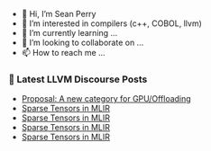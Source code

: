 - 👋 Hi, I’m Sean Perry
- 👀 I’m interested in compilers (c++, COBOL, llvm)
- 🌱 I’m currently learning ...
- 💞️ I’m looking to collaborate on ...
- 📫 How to reach me ...

<!---
s66perry/s66perry is a ✨ special ✨ repository because its `README.md` (this file) appears on your GitHub profile.
You can click the Preview link to take a look at your changes.
--->
### 📕 Latest LLVM Discourse Posts

<!-- DISCOURSE-LLVM:START -->
- [Proposal: A new category for GPU/Offloading](https://llvm.discourse.group/t/proposal-a-new-category-for-gpu-offloading/5762/2)
- [Sparse Tensors in MLIR](https://llvm.discourse.group/t/sparse-tensors-in-mlir/3389/60)
- [Sparse Tensors in MLIR](https://llvm.discourse.group/t/sparse-tensors-in-mlir/3389/59)
- [Sparse Tensors in MLIR](https://llvm.discourse.group/t/sparse-tensors-in-mlir/3389/58)
- [Sparse Tensors in MLIR](https://llvm.discourse.group/t/sparse-tensors-in-mlir/3389/57)
<!-- DISCOURSE-LLVM:END -->
